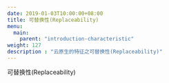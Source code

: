 ```yaml
---
date: 2019-01-03T10:00:00+08:00
title: 可替换性(Replaceability)
menu:
  main:
    parent: "introduction-characteristic"
weight: 127
description : "云原生的特征之可替换性(Replaceability)"
---
```




可替换性(Replaceability)








